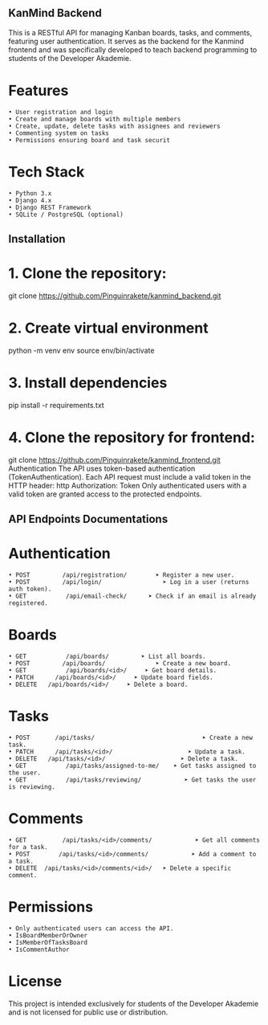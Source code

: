 ## KanMind Backend
This is a RESTful API for managing Kanban boards, tasks, and comments, featuring user authentication. It serves as the backend for the Kanmind frontend and was specifically developed to teach backend programming to students of the Developer Akademie. 
# Features
    • User registration and login
    • Create and manage boards with multiple members
    • Create, update, delete tasks with assignees and reviewers
    • Commenting system on tasks
    • Permissions ensuring board and task securit
# Tech Stack
    • Python 3.x
    • Django 4.x
    • Django REST Framework
    • SQLite / PostgreSQL (optional)
## Installation
# 1. Clone the repository:
git clone https://github.com/Pinguinrakete/kanmind_backend.git
# 2. Create virtual environment
python -m venv env
source env/bin/activate

# 3. Install dependencies
pip install -r requirements.txt

# 4. Clone the repository for frontend:
git clone https://github.com/Pinguinrakete/kanmind_frontend.git
Authentication
The API uses token-based authentication (TokenAuthentication). Each API request must include a valid token in the HTTP header: 
http
	Authorization: Token <your-token>
Only authenticated users with a valid token are granted access to the protected endpoints. 
## API Endpoints Documentations
# Authentication
    • POST         /api/registration/	     ➤ Register a new user. 
    • POST         /api/login/                 ➤ Log in a user (returns auth token). 
    • GET           /api/email-check/      ➤ Check if an email is already registered. 
# Boards
    • GET           /api/boards/	     ➤ List all boards. 
    • POST         /api/boards/              ➤ Create a new board. 
    • GET           /api/boards/<id>/     ➤ Get board details. 
    • PATCH      /api/boards/<id>/     ➤ Update board fields. 
    • DELETE   /api/boards/<id>/     ➤ Delete a board. 
# Tasks
    • POST       /api/tasks/                              ➤ Create a new task. 
    • PATCH      /api/tasks/<id>/                     ➤ Update a task. 
    • DELETE   /api/tasks/<id>/                     ➤ Delete a task. 
    • GET           /api/tasks/assigned-to-me/    ➤ Get tasks assigned to the user. 
    • GET           /api/tasks/reviewing/            ➤ Get tasks the user is reviewing. 
      
# Comments
    • GET          /api/tasks/<id>/comments/            ➤ Get all comments for a task. 
    • POST        /api/tasks/<id>/comments/            ➤ Add a comment to a task. 
    • DELETE  /api/tasks/<id>/comments/<id>/   ➤ Delete a specific comment. 
      
# Permissions
    • Only authenticated users can access the API.
    • IsBoardMemberOrOwner
    • IsMemberOfTasksBoard
    • IsCommentAuthor
# License
This project is intended exclusively for students of the Developer Akademie and is not licensed for public use or distribution. 